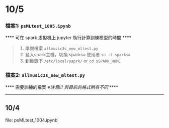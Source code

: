 # 10/5  
  ### 檔案1: `psMLtest_1005.ipynb`
  **** 可在 spark 虛擬機上 jupyter 執行計算訓練模型的時間 ****
  >1. 準備檔案 `allmusic3s_new_mltest.py`
  >2. 登入spark主機，切換 sparksa 使用者 `su -i sparksa`
  >3. 到目錄下 `/etc/local/saprk/` or `cd $SPARK_HOME`
 
  ### 檔案2: `allmusic3s_new_mltest.py` 
  **** 需要訓練的檔案  _※注意!!! 與目前的格式稍有不同_ ****
***
## 10/4 
file: psMLtest_1004.ipynb

